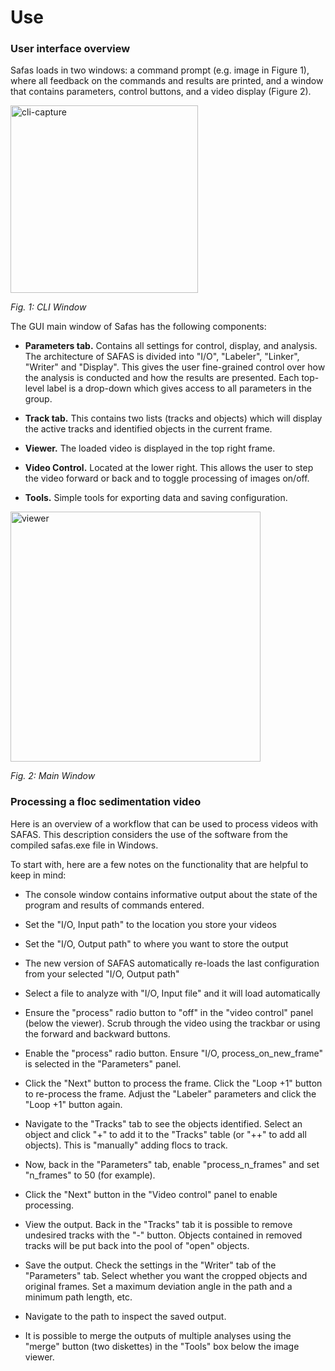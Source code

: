 # Use

### User interface overview
Safas loads in two windows: a command prompt (e.g. image in Figure 1), where all feedback on the commands and results are printed, and a window that contains parameters, control buttons, and a video display (Figure 2).

<img align="center" src="../img/cli_capCapture.PNG" alt="cli-capture" width="300">

*Fig. 1: CLI Window*

The GUI main window of Safas has the following components: 

* **Parameters tab.** Contains all settings for control, display, and analysis. The architecture of SAFAS is divided into "I/O", "Labeler", "Linker", "Writer" and "Display". This gives the user fine-grained control over how the analysis is conducted and how the results are presented. Each top-level label is a drop-down which gives access to all parameters in the group.

* **Track tab.** This contains two lists (tracks and objects) which will display the active tracks and identified objects in the current frame. 

* **Viewer.** The loaded video is displayed in the top right frame. 

* **Video Control.** Located at the lower right. This allows the user to step the video forward or back and to toggle processing of images on/off. 

* **Tools.** Simple tools for exporting data and saving configuration. 


<img align="center" src="../img/Capture-main.PNG" alt="viewer" width="400">

*Fig. 2: Main Window*

### Processing a floc sedimentation video
Here is an overview of a workflow that can be used to process videos with SAFAS. This description considers the use of the software from the compiled safas.exe file in Windows.

To start with, here are a few notes on the functionality that are helpful to keep in mind: 

* The console window contains informative output about the state of the program and results of commands entered.

* Set the "I/O, Input path" to the location you store your videos

* Set the "I/O, Output path" to where you want to store the output

* The new version of SAFAS automatically re-loads the last configuration from your selected "I/O, Output path"

* Select a file to analyze with "I/O, Input file" and it will load automatically 

* Ensure the "process" radio button to "off" in the "video control" panel (below the viewer). Scrub through the video using the trackbar or using the forward and backward buttons. 

* Enable the "process" radio button. Ensure "I/O, process_on_new_frame" is selected in the "Parameters" panel. 

* Click the "Next" button to process the frame. Click the "Loop +1" button to re-process the frame. Adjust the "Labeler" parameters and click the "Loop +1" button again. 

* Navigate to the "Tracks" tab to see the objects identified. Select an object and click "+" to add it to the "Tracks" table (or "++" to add all objects). This is "manually" adding flocs to track. 

* Now, back in the "Parameters" tab, enable "process_n_frames" and set "n_frames" to 50 (for example). 

* Click the "Next" button in the "Video control" panel to enable processing. 

* View the output. Back in the "Tracks" tab it is possible to remove undesired tracks with the "-" button. Objects contained in removed tracks will be put back into the pool of "open" objects. 

* Save the output. Check the settings in the "Writer" tab of the "Parameters" tab. Select whether you want the cropped objects and original frames. Set a maximum deviation angle in the path and a minimum path length, etc. 

* Navigate to the path to inspect the saved output. 

* It is possible to merge the outputs of multiple analyses using the "merge" button (two diskettes) in the "Tools" box below the image viewer. 



